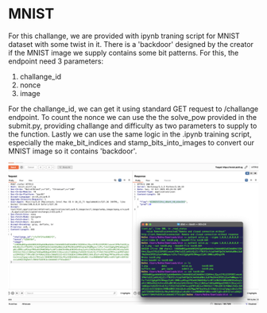 # MNIST #

For this challange, we are provided with ipynb traning script for MNIST dataset with some twist in it. There is a 'backdoor' designed by the creator if the MNIST image we supply contains some bit patterns. For this, the endpoint need 3 parameters:

1. challange_id
2. nonce
3. image

For the challange_id, we can get it using standard GET request to /challange endpoint. To count the nonce we can use the the solve_pow provided in the submit.py, providing challange and difficulty as two parameters to supply to the function. Lastly we can use the same logic in the .ipynb training script, especially the make_bit_indices and stamp_bits_into_images to convert our MNIST image so it contains 'backdoor'.

![Solved](img/1.png)